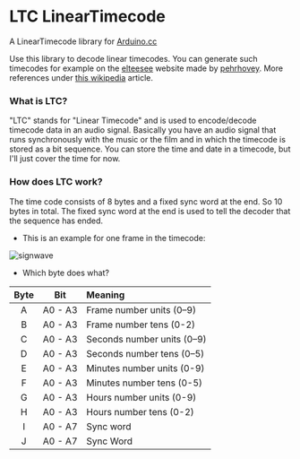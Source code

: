 # LTC LinearTimecode
A LinearTimecode library for [Arduino.cc](https://www.arduino.cc)

Use this library to decode linear timecodes. You can generate such timecodes for example on the [elteesee](https://elteesee.pehrhovey.net) website made by [pehrhovey](http://pehrhovey.net/blog/about/). More references under [this wikipedia](https://en.wikipedia.org/wiki/Linear_timecode) article.

### What is LTC?
"LTC" stands for "Linear Timecode" and is used to encode/decode timecode data in an audio signal. Basically you have an audio signal that runs synchronously with the music or the film and in which the timecode is stored as a bit sequence. You can store the time and date in a timecode, but I'll just cover the time for now.

### How does LTC work?
The time code consists of 8 bytes and a fixed sync word at the end. So 10 bytes in total. The fixed sync word at the end is used to tell the decoder that the sequence has ended.

- This is an example for one frame in the timecode:

![signwave](https://user-images.githubusercontent.com/62719703/187992274-4ab05553-c9b8-472d-beda-67c769e59c40.svg)

- Which byte does what?

Byte    | Bit     | Meaning
:---:   |:---:    |:---
A       | A0 - A3 | Frame number units (0–9)
B       | A0 - A3 | Frame number tens (0-2)
C       | A0 - A3 | Seconds number units (0–9)
D       | A0 - A3 | Seconds number tens (0–5)
E       | A0 - A3 | Minutes number units (0-9)
F       | A0 - A3 | Minutes number tens (0-5)
G       | A0 - A3 | Hours number units (0-9)
H       | A0 - A3 | Hours number tens (0-2)
I       | A0 - A7 | Sync word
J       | A0 - A7 | Sync Word
